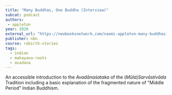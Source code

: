 ```yaml
---
title: "Many Buddhas, One Buddha (Interview)"
subcat: podcast
authors:
 - appleton
year: 2020
external_url: "https://newbooksnetwork.com/naomi-appleton-many-buddhas-one-buddha-a-study-and-translation-of-avadanasataka-1-40-equinox-2020/"
publisher: nbn
course: rebirth-stories
tags:
  - indian
  - mahayana-roots
  - avadana
---
```


An accessible introduction to the *Avadānaśataka* of the (*Mūla*)*Sarvāstivāda* Tradition including a basic explanation of the fragmented nature of "Middle Period" Indian Buddhism.
